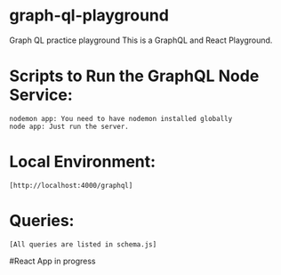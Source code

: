 # graph-ql-playground

Graph QL practice playground
This is a GraphQL and React Playground.


# Scripts to Run the GraphQL Node Service:   
    nodemon app: You need to have nodemon installed globally
    node app: Just run the server.    
# Local Environment:     
    [http://localhost:4000/graphql]
# Queries:
    [All queries are listed in schema.js]

#React App in progress
